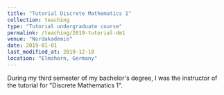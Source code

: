 ```yaml
---
title: "Tutorial Discrete Mathematics 1"
collection: teaching
type: "Tutorial undergraduate course"
permalink: /teaching/2019-tutorial-dm1
venue: "Nordakademie"
date: 2019-01-01
last_modified_at: 2019-12-10
location: "Elmshorn, Germany"
---
```


During my third semester of my bachelor's degree, I was the instructor of the tutorial for "Discrete Mathematics 1".
